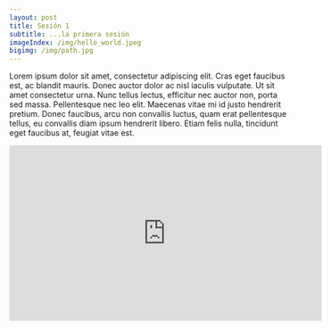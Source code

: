 ```yaml
---
layout: post
title: Sesión 1
subtitle: ...la primera sesión
imageIndex: /img/hello_world.jpeg
bigimg: /img/path.jpg
---
```


Lorem ipsum dolor sit amet, consectetur adipiscing elit. Cras eget faucibus est, ac blandit mauris. Donec auctor dolor ac nisl iaculis vulputate. Ut sit amet consectetur urna. Nunc tellus lectus, efficitur nec auctor non, porta sed massa. Pellentesque nec leo elit. Maecenas vitae mi id justo hendrerit pretium. Donec faucibus, arcu non convallis luctus, quam erat pellentesque tellus, eu convallis diam ipsum hendrerit libero. Etiam felis nulla, tincidunt eget faucibus at, feugiat vitae est.

<iframe class="youtube" width="560" height="315" src="https://www.youtube.com/embed/5wa9J7iXOh0" frameborder="0" allowfullscreen></iframe>
